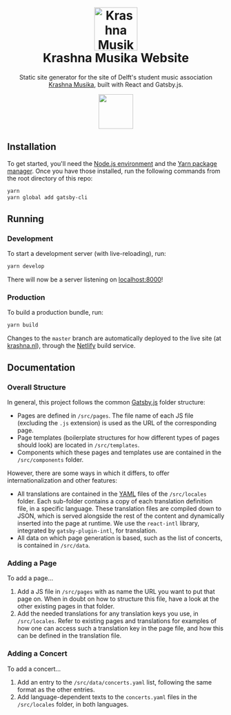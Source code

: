 <h1 align="center">
  <img src="https://raw.githubusercontent.com/krashnamusika/krashna-site/master/src/favicon.png" width="100" alt="Krashna Musika">
  <br>
  Krashna Musika Website
</h1>
<p align="center">
  Static site generator for the site of Delft's student music association <a href="https://www.krashna.nl/">Krashna Musika</a>, built with React and Gatsby.js.
</p>

<p align="center">
  <a href="https://www.netlify.com">
    <img src="https://www.netlify.com/img/global/badges/netlify-color-accent.svg" width="80"/>
  </a>
</p>


## Installation

To get started, you'll need the [Node.js environment](https://nodejs.org) and the [Yarn package manager](https://yarnpkg.com). Once you have those installed, run the following commands from the root directory of this repo:

```bash
yarn
yarn global add gatsby-cli
```


## Running

### Development

To start a development server (with live-reloading), run:

```bash
yarn develop
```

There will now be a server listening on [localhost:8000](http://localhost:8000)!

### Production

To build a production bundle, run:

```bash
yarn build
```

Changes to the `master` branch are automatically deployed to the live site (at [krashna.nl](https://www.krashna.nl/)), through the [Netlify](https://netlify.com) build service.


## Documentation

### Overall Structure

In general, this project follows the common [Gatsby.js](https://www.gatsbyjs.org/docs/) folder structure:

- Pages are defined in `/src/pages`. The file name of each JS file (excluding the `.js` extension) is used as the URL of the corresponding page.
- Page templates (boilerplate structures for how different types of pages should look) are located in `/src/templates`.
- Components which these pages and templates use are contained in the `/src/components` folder.

However, there are some ways in which it differs, to offer internationalization and other features:

- All translations are contained in the [YAML](http://yaml.org/) files of the `/src/locales` folder. Each sub-folder contains a copy of each translation definition file, in a specific language. These translation files are compiled down to JSON, which is served alongside the rest of the content and dynamically inserted into the page at runtime. We use the `react-intl` library, integrated by `gatsby-plugin-intl`, for translation.
- All data on which page generation is based, such as the list of concerts, is contained in `/src/data`.

### Adding a Page

To add a page...

1. Add a JS file in `/src/pages` with as name the URL you want to put that page on. When in doubt on how to structure this file, have a look at the other existing pages in that folder.
2. Add the needed translations for any translation keys you use, in `/src/locales`. Refer to existing pages and translations for examples of how one can access such a translation key in the page file, and how this can be defined in the translation file.

### Adding a Concert

To add a concert...

1. Add an entry to the `/src/data/concerts.yaml` list, following the same format as the other entries.
2. Add language-dependent texts to the `concerts.yaml` files in the `/src/locales` folder, in both languages.
